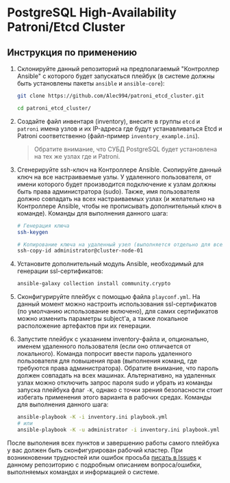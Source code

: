 # PostgreSQL High-Availability Patroni/Etcd Cluster

## Инструкция по применению

1. Склонируйте данный репозиторий на предполагаемый "Контроллер Ansible" с которого будет запускаться плейбук (в системе должны быть установлены пакеты `ansible` и `ansible-core`):

    ```sh
    git clone https://github.com/Alec994/patroni_etcd_cluster.git

    cd patroni_etcd_cluster/
    ```

2. Создайте файл инвентаря (inventory), внесите в группы `etcd` и `patroni` имена узлов и их IP-адреса где будут устанавливаться Etcd и Patroni соответственно (файл-пример `inventory_example.ini`).
  
   > Обратите внимание, что СУБД PostgreSQL будет установлена на тех же узлах где и Patroni.

3. Сгенерируйте ssh-ключ на Контроллере Ansible. Скопируйте данный ключ на все настраиваемые узлы. У удаленного пользователя, от имени которого будет производится подключение к узлам должны быть права администратора (sudo). Также, имя пользователя должно совпадать на всех настраиваемых узлах (и желательно на Контроллере Ansible, чтобы не прописывать дополнительный ключ в команде). Команды для выполнения данного шага:

    ```sh
    # Генерация ключа
    ssh-keygen
    
    # Копирование ключа на удаленный узел (выполняется отдельно для всех узлов)
    ssh-copy-id administrator@cluster-node-01
    ```

4. Установите дополнительный модуль Ansible, необходимый для генерации ssl-сертификатов:

    ```sh
    ansible-galaxy collection install community.crypto
    ```

5. Сконфигурируйте плейбук с помощью файла `playconf.yml`. На данный момент можно настроить использования ssl-сертификатов (по умолчанию использование включено), для самих сертификатов можно изменить параметры subject'а, а также локальное расположение артефактов при их генерации.

6. Запустите плейбук с указанием inventory-файла и, опционально, именем удаленного пользователя (если оно отличается от локального). Команда попросит ввести пароль удаленного пользователя для повышения прав (выполнения команд, где требуются права администратора). Обратите внимание, что пароль должен совпадать на всех машинах. Альтернативно, на удаленных узлах можно отключить запрос пароля sudo и убрать из команды запуска плейбука флаг `-K`, однако с точки зрения безопасности стоит избегать применения этого варианта в рабочих средах. Команды для выполнения данного шага:

    ```sh
    ansible-playbook -K -i inventory.ini playbook.yml
    # или
    ansible-playbook -K -u administrator -i inventory.ini playbook.yml
    ```

После выполения всех пунктов и завершению работы самого плейбука у вас должен быть сконфигурирован рабочий кластер. При возникновении трудностей или ошибок просьба [писать в Issues](https://github.com/Alec994/patroni_etcd_cluster/issues/new) к данному репозиторию с подробным описанием вопроса/ошибки, выполняемых командах и информацией о системе.
